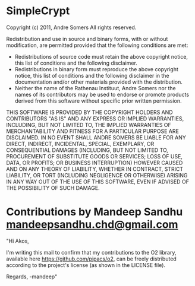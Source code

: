 # SimpleCrypt

Copyright (c) 2011, Andre Somers
All rights reserved.

Redistribution and use in source and binary forms, with or without
modification, are permitted provided that the following conditions are met:

   * Redistributions of source code must retain the above copyright
     notice, this list of conditions and the following disclaimer.
   * Redistributions in binary form must reproduce the above copyright
     notice, this list of conditions and the following disclaimer in the
     documentation and/or other materials provided with the distribution.
   * Neither the name of the Rathenau Instituut, Andre Somers nor the
     names of its contributors may be used to endorse or promote products
     derived from this software without specific prior written permission.

THIS SOFTWARE IS PROVIDED BY THE COPYRIGHT HOLDERS AND CONTRIBUTORS "AS IS" AND
ANY EXPRESS OR IMPLIED WARRANTIES, INCLUDING, BUT NOT LIMITED TO, THE IMPLIED
WARRANTIES OF MERCHANTABILITY AND FITNESS FOR A PARTICULAR PURPOSE ARE
DISCLAIMED. IN NO EVENT SHALL ANDRE SOMERS BE LIABLE FOR ANY
DIRECT, INDIRECT, INCIDENTAL, SPECIAL, EXEMPLARY, OR CONSEQUENTIAL DAMAGES
(INCLUDING, BUT NOT LIMITED TO, PROCUREMENT OF SUBSTITUTE GOODS OR SERVICES;
LOSS OF USE, DATA, OR PROFITS; OR BUSINESS INTERRUPTION) HOWEVER CAUSED AND
ON ANY THEORY OF LIABILITY, WHETHER IN CONTRACT, STRICT LIABILITY, OR TORT
(INCLUDING NEGLIGENCE OR OTHERWISE) ARISING IN ANY WAY OUT OF THE USE OF THIS
SOFTWARE, EVEN IF ADVISED OF THE POSSIBILITY OF SUCH DAMAGE.

# Contributions by Mandeep Sandhu <mandeepsandhu.chd@gmail.com>

"Hi Akos,

I'm writing this mail to confirm that my contributions to the O2 library, available here https://github.com/pipacs/o2, can be freely distributed according to the project's license (as shown in the LICENSE file).

Regards,
-mandeep"

